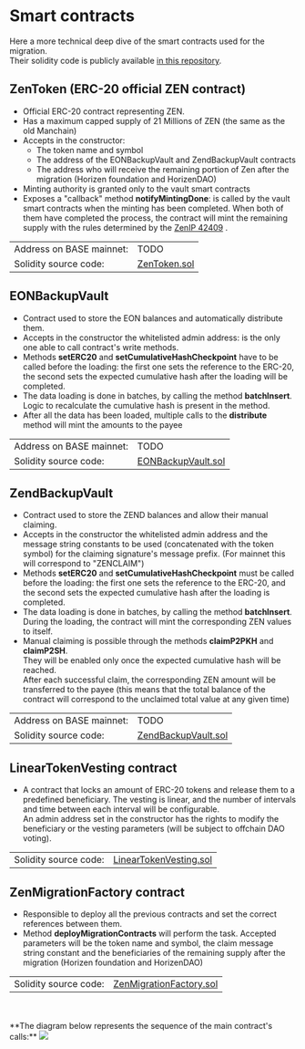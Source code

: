 # Smart contracts

Here a more technical deep dive of the smart contracts used for the migration.<br/>
Their solidity code is publicly available [in this repository](https://github.com/HorizenOfficial/horizen-migration/blob/main/erc20-migration/contracts).<br/>

## ZenToken (ERC-20 official ZEN contract)

- Official ERC-20 contract representing ZEN.
- Has a maximum capped supply of 21 Millions of ZEN (the same as the old Manchain)
- Accepts in the constructor:
    - The token name and symbol
    - The address of the EONBackupVault and ZendBackupVault contracts
    - The address who will receive the remaining portion of Zen after the migration (Horizen foundation and HorizenDAO)
- Minting authority is granted only to the vault smart contracts
- Exposes a "callback" method **notifyMintingDone**: is called by the vault smart contracts when the minting has been completed. When both of them have completed
  the process, the contract will mint the remaining supply with the rules determined by the [ZenIP 42409](https://snapshot.box/#/s:horizenfoundationtechnical.eth/proposal/0x3a0ce870c5a894f4468f72d9fde843e9f25e8268890a44ebcc1cb0d5dbbe89cf) .

|      |  |
| -------- | ------- |
| Address on BASE mainnet: | TODO   |
| Solidity source code: | [ZenToken.sol](https://github.com/HorizenOfficial/horizen-migration/blob/main/erc20-migration/contracts/ZenToken.sol)    |


## EONBackupVault

- Contract used to store the EON balances and automatically distribute them.
- Accepts in the constructor the whitelisted admin address: is the only one able to call contract's write methods.
- Methods **setERC20** and **setCumulativeHashCheckpoint** have to be called before the loading: the first one sets the reference to the ERC-20, the second
  sets the expected cumulative hash after the loading will be completed.
- The data loading is done in batches, by calling the method **batchInsert**. Logic to recalculate the cumulative hash is present in the method.
- After all the data has been loaded, multiple calls to the **distribute** method will mint the amounts to the payee


|      |  |
| -------- | ------- |
| Address on BASE mainnet: | TODO   |
| Solidity source code: | [EONBackupVault.sol](https://github.com/HorizenOfficial/horizen-migration/blob/main/erc20-migration/contracts/EONBackupVault.sol) |

## ZendBackupVault

- Contract used to store the ZEND balances and allow their manual claiming.
- Accepts in the constructor the whitelisted admin address and the message string constants to be used (concatenated with the token symbol) for the claiming signature's message prefix. (For mainnet this  will correspond to "ZENCLAIM")
- Methods **setERC20** and **setCumulativeHashCheckpoint** must be called before the loading: the first one sets the reference to the ERC-20, and the second
  sets the expected cumulative hash after the loading is completed.
- The data loading is done in batches, by calling the method **batchInsert**. During the loading, the contract will mint the corresponding ZEN values to itself.
- Manual claiming is possible through the methods **claimP2PKH** and **claimP2SH**.<br/>
  They will be enabled only once the expected cumulative hash will be reached.<br/>
  After each successful claim, the corresponding ZEN amount will be transferred
  to the payee (this means that the total balance of the contract will correspond to the unclaimed total value at any given time)

|      |  |
| -------- | ------- |
| Address on BASE mainnet: | TODO   |
| Solidity source code: | [ZendBackupVault.sol](https://github.com/HorizenOfficial/horizen-migration/blob/main/erc20-migration/contracts/ZendBackupVault.sol)    |

## LinearTokenVesting contract

- A contract that locks an amount of ERC-20 tokens and release them to a predefined beneficiary. The vesting is linear, and the number of intervals and time between each interval will be configurable. <br/>
  An admin address set in the constructor has the rights to modify the beneficiary or the vesting parameters (will be subject to offchain DAO voting).

|      |  |
| -------- | ------- |
| Solidity source code: | [LinearTokenVesting.sol](https://github.com/HorizenOfficial/horizen-migration/blob/main/erc20-migration/contracts/LinearTokenVesting.sol)    |

## ZenMigrationFactory contract

- Responsible to deploy all the previous contracts and set the correct references between them.
- Method **deployMigrationContracts** will perform the task. Accepted parameters will be the token name and symbol, the claim message string constant and the beneficiaries of the remaining supply after the migration (Horizen foundation and HorizenDAO)

|      |  |
| -------- | ------- |
| Solidity source code: | [ZenMigrationFactory.sol](https://github.com/HorizenOfficial/horizen-migration/blob/main/erc20-migration/contracts/ZenMigrationFactory.sol)    |

<br/>
<br/>
**The diagram below represents the sequence of the main contract's calls:**

<img  src="/img/migration3.png"/>
